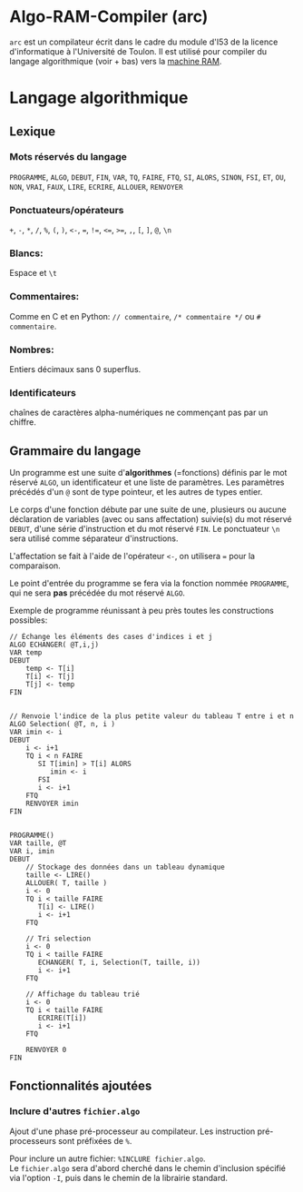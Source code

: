 # Algo-RAM-Compiler (arc)

`arc` est un compilateur écrit dans le cadre du module d'I53 de la
licence d'informatique à l'Université de Toulon.
Il est utilisé pour compiler du langage algorithmique (voir + bas) vers
la [machine RAM][RAM].


# Langage algorithmique
## Lexique
### Mots réservés du langage
`PROGRAMME`, `ALGO`, `DEBUT`, `FIN`, `VAR`, `TQ`, `FAIRE`, `FTQ`, `SI`,
`ALORS`, `SINON`, `FSI`, `ET`, `OU`, `NON`, `VRAI`, `FAUX`, `LIRE`,
`ECRIRE`, `ALLOUER`, `RENVOYER`

### Ponctuateurs/opérateurs
`+`, `-`, `*`, `/`, `%`, `(`, `)`, `<-`, `=`, `!=`, `<=`, `>=`, `,`,
`[`, `]`, `@`, `\n`

### Blancs:
Espace et `\t`

### Commentaires:
Comme en C et en Python: `// commentaire`, `/* commentaire */` ou `# commentaire`.

### Nombres:
Entiers décimaux sans 0 superflus.

### Identificateurs
chaînes de caractères alpha-numériques ne commençant pas par un chiffre.

## Grammaire du langage
Un programme est une suite d'**algorithmes** (=fonctions) définis par le 
mot réservé `ALGO`, un identificateur et une liste de paramètres.
Les paramètres précédés d'un `@` sont de type pointeur, et les autres
de types entier.

Le corps d'une fonction débute par une suite de une, plusieurs ou aucune
déclaration de variables (avec ou sans affectation) suivie(s) du mot
réservé `DEBUT`, d'une série d'instruction et du mot réservé `FIN`.
Le ponctuateur `\n` sera utilisé comme séparateur d'instructions.

L'affectation se fait à l'aide de l'opérateur `<-`, on utilisera `=`
pour la comparaison.

Le point d'entrée du programme se fera via la fonction nommée
`PROGRAMME`, qui ne sera **pas** précédée du mot réservé `ALGO`.


Exemple de programme réunissant à peu près toutes les constructions
possibles:
```
// Échange les éléments des cases d'indices i et j
ALGO ECHANGER( @T,i,j)
VAR temp
DEBUT
	temp <- T[i]
	T[i] <- T[j]
	T[j] <- temp
FIN


// Renvoie l'indice de la plus petite valeur du tableau T entre i et n	
ALGO Selection( @T, n, i )
VAR imin <- i
DEBUT
	i <- i+1
	TQ i < n FAIRE
	   SI T[imin] > T[i] ALORS
	      imin <- i
	   FSI
	   i <- i+1
	FTQ
	RENVOYER imin
FIN


PROGRAMME()
VAR taille, @T
VAR i, imin
DEBUT
	// Stockage des données dans un tableau dynamique
	taille <- LIRE()
	ALLOUER( T, taille )
	i <- 0
	TQ i < taille FAIRE
	   T[i] <- LIRE()
	   i <- i+1
	FTQ

	// Tri selection
	i <- 0
	TQ i < taille FAIRE
	   ECHANGER( T, i, Selection(T, taille, i))
	   i <- i+1
	FTQ

	// Affichage du tableau trié
	i <- 0
	TQ i < taille FAIRE
	   ECRIRE(T[i])
	   i <- i+1
	FTQ
	
	RENVOYER 0
FIN
```

## Fonctionnalités ajoutées
### Inclure d'autres `fichier.algo`
Ajout d'une phase pré-processeur au compilateur. Les instruction pré-processeurs
sont préfixées de `%`.

Pour inclure un autre fichier: `%INCLURE fichier.algo`.\
Le `fichier.algo` sera d'abord cherché dans le chemin d'inclusion spécifié via
l'option `-I`, puis dans le chemin de la librairie standard.

[RAM]: https://zanotti.univ-tln.fr/ALGO/I31/MachineRAM.html